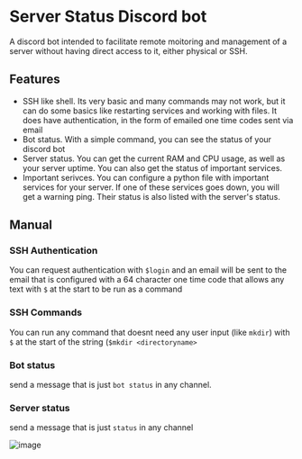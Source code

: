 # Server Status Discord bot

A discord bot intended to facilitate remote moitoring and management of a server without having direct access to it, either physical or SSH. 

## Features
- SSH like shell. Its very basic and many commands may not work, but it can do some basics like restarting services and working with files. It does have authentication, in the form of emailed one time codes sent via email
- Bot status. With a simple command, you can see the status of your discord bot
- Server status. You can get the current RAM and CPU usage, as well as your server uptime. You can also get the status of important services.
- Important serivces. You can configure a python file with important services for your server. If one of these services goes down, you will get a warning ping. Their status is also listed with the server's status.

## Manual
### SSH Authentication
You can request authentication with `$login` and an email will be sent to the email that is configured with a 64 character one time code that allows any text with `$` at the start to be run as a command
### SSH Commands
You can run any command that doesnt need any user input (like `mkdir`) with `$` at the start of the string (`$mkdir <directoryname>`
### Bot status
send a message that is just `bot status` in any channel.
### Server status
send a message that is just `status` in any channel

![image](https://github.com/user-attachments/assets/76892c51-8fc6-409b-863e-4ce29a06fb52)
